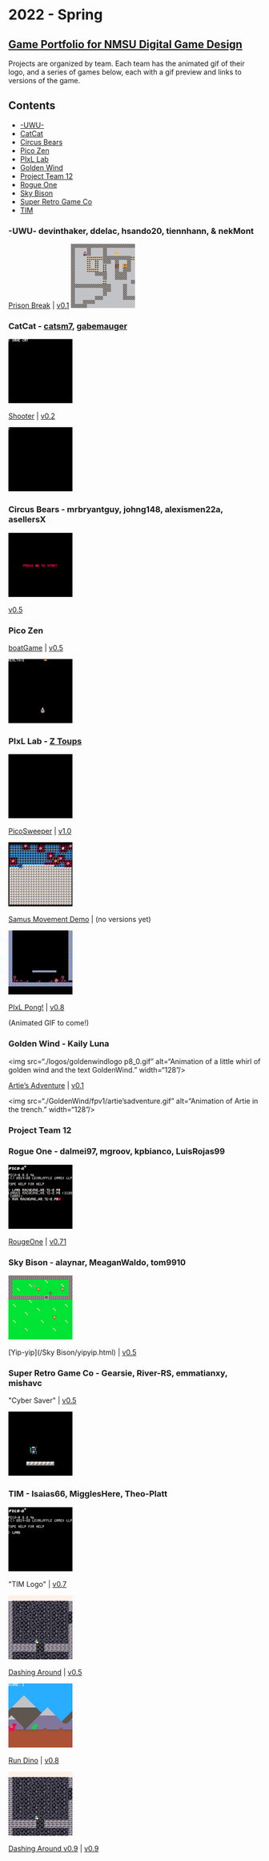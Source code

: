 # 2022 - Spring
## [Game Portfolio for NMSU Digital Game Design](/../index.md)

Projects are organized by team. Each team has the animated gif of their logo, and a series of games below, each with a gif preview and links to versions of the game.

## Contents
- [-UWU-](#-uwu-)
- [CatCat](#catcat---catsm7-gabemauger)
- [Circus Bears](#circus-bears---mrbryantguy-johng148-alexismen22a-asellersx)
- [Pico Zen](#pico-zen)
- [PIxL Lab](#pixl-lab---z-toups)
- [Golden Wind](#Golden-Wind)
- [Project Team 12](#project-team-12)
- [Rogue One](#rogue-one---dalmei97-mgroov-kpbianco-luisrojas99)
- [Sky Bison](#sky-bison)
- [Super Retro Game Co](#super-retro-game-co---gearsie-river-rs-emmatianxy-mishavc)
- [TIM](#tim)

### -UWU- devinthaker, ddelac, hsando20, tiennhann, & nekMont 

[Prison Break](/2022-1/UWU/prisonbreak.html) \| [v0.1](https://github.com/ddelac/UWU/releases/tag/v0.1)
<img src="./UWU/PrisonBreak.gif" alt="Animation of a pig guard shuffling left to right fast then going past the spiked floors within a maze to get a key. "
width="128"/>

### CatCat - [catsm7](https://www.linkedin.com/in/catalina-sm/), [gabemauger](https://www.linkedin.com/in/gabriel-mauger-5210151a5/)
<img src="./logos/catcat_0.gif" alt="Animation of the two cats coming together mirrored on the y-axis, the top has the name CatCat then a small cat in the center. The two cats shift from the bottom left and the bottom right into the center revealing the middle cat and the name above." width="128"/>

[Shooter](/catcat/shooter.html) \| [v0.2](https://github.com/gabemauger/catcat/releases/tag/v0.2)

<img src="./catcat/shooter_1.gif" alt="Animation of shooter firing at enimies and dying." width="128"/>

### Circus Bears - mrbryantguy, johng148, alexismen22a, asellersX

<img src="./SchoolRouteCharlie/SchoolRouteCharlie.gif" alt="Gif of the current state of School Route Charlie game - pre-release" width="128"/>

[v0.5](https://github.com/mrbryantguy/School-Route-Charlie/releases/tag/v0.5)

### Pico Zen 
[boatGame](/pico-zen/newboat.html) \| [v0.5](https://github.com/angelinaplaza7/Pico-Zen/releases/tag/v0.5)

<img src="./pico-zen/newboat_1.gif" alt="Boat dodges and gets hit by falling objects" width="128"/>

### PIxL Lab - [Z Toups](https://pixllab.github.io)

<img src="./logos/pixl-logo_0.gif" alt="Animation of the Play and Interactive Experiences for Learning lab logo showing P-I-L, then the X fades in." width="128"/>

[PicoSweeper](/pixl-lab/picosweeperv1_0.html) \| [v1.0](https://github.com/toupsz/pico-8/releases/tag/v1.0)

<img src="./pixl-lab/picosweeper-some_cleared.gif" alt="Animation of blinking cursor on a grid with markers for revealed mines." width="128"/>

[Samus Movement Demo](/pixl-lab/samusmovev0_3.html) \| (no versions yet)

<img alt="Animation of character jumping in a platformer game." src="./pixl-lab/samusmove-jump_all_collisions.gif" width="128"/>

[PIxL Pong!](/pixl-lab/pixlpong.html) \| [v0.8](https://github.com/NMSU-DGD/lets_make_in_pico_8/releases/tag/0.8)

(Animated GIF to come!)

### Golden Wind - Kaily Luna

<img src=“./logos/goldenwindlogo p8_0.gif” alt=“Animation of a little whirl of golden wind and the text GoldenWind.” width=“128”/>

[Artie’s Adventure](/GoldenWind/fpv1/artie’sadventure.html) \| [v0.1](https://github.com/KailyLuna/GoldenWind/releases/tag/v0.1)

<img src=“./GoldenWind/fpv1/artie’sadventure.gif” alt=“Animation of Artie in the trench.” width=“128”/>

### Project Team 12

### Rogue One - dalmei97, mgroov, kpbianco, LuisRojas99

<img src="./RougeOne/rogueone_v0 71-2_0.gif" alt="Gif for rougeone" width="128"/>

[RougeOne](/RougeOne/rogueone_v0.71-2.html) \| [v0.71](https://github.com/dalmei97/RougeOne/releases/tag/v0.71)


### Sky Bison - alaynar, MeaganWaldo, tom9910

<img src="./Sky Bison/yipyip_v0.5_pre-release.gif" alt="Teaser trailer for the game Yip-Yip - pre-release" width="128"/>

[Yip-yip](/Sky Bison/yipyip.html) \| [v0.5](https://github.com/alaynar/yip-yip/releases/tag/v0.5)

### Super Retro Game Co - Gearsie, River-RS, emmatianxy, mishavc
"Cyber Saver" | [v0.5](https://github.com/Gearsie/Super-Retro-Game-Co/releases/tag/v0.5)  

<img alt="Animation of player character 'AViS' moving and jumping around." src="./Super-Retro-Game-Co/game_preview.gif" width="128"/>

### TIM - Isaias66, MigglesHere, Theo-Platt

<img alt="Here is a GIF of our team logo in action!" src="./logos/TIM_logo.gif" width="128">

"TIM Logo" | [v0.7](https://github.com/MigglesHere/CS477-TIM/releases/tag/v0.7)

<img alt="Gameplay of our character going around and dashing through our environment with block collision" src="./tim/gameplay.gif" width="128">

[Dashing Around](/tim/tim.html) \| [v0.5](https://github.com/MigglesHere/CS477-TIM/releases/tag/v0.5)

<img alt="Gameplay of our game where you are a dinosaur running and jumping over cacti." src="./tim/lightning_0.gif" width="128">

[Run Dino](/tim/lightning.html) \| [v0.8](https://github.com/MigglesHere/CS477-TIM/releases/tag/v0.8)

<img alt="Gameplay of our character dashing around, now with more map and a health icon" src="./tim/gameplay.gif" width="128">

[Dashing Around v0.9](/tim/mytim.html) \| [v0.9](https://github.com/MigglesHere/CS477-TIM/releases/tag/v0.9)